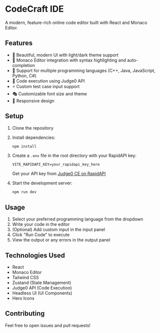 # CodeCraft IDE

A modern, feature-rich online code editor built with React and Monaco Editor.

## Features

- 🎨 Beautiful, modern UI with light/dark theme support
- 📝 Monaco Editor integration with syntax highlighting and auto-completion
- 🔄 Support for multiple programming languages (C++, Java, JavaScript, Python, C#)
- 🎯 Code execution using Judge0 API
- ⚡ Custom test case input support
- 🎭 Customizable font size and theme
- 📱 Responsive design

## Setup

1. Clone the repository
2. Install dependencies:
   ```bash
   npm install
   ```
3. Create a `.env` file in the root directory with your RapidAPI key:
   ```
   VITE_RAPIDAPI_KEY=your_rapidapi_key_here
   ```
   Get your API key from [Judge0 CE on RapidAPI](https://rapidapi.com/judge0-official/api/judge0-ce/)

4. Start the development server:
   ```bash
   npm run dev
   ```

## Usage

1. Select your preferred programming language from the dropdown
2. Write your code in the editor
3. (Optional) Add custom input in the input panel
4. Click "Run Code" to execute
5. View the output or any errors in the output panel

## Technologies Used

- React
- Monaco Editor
- Tailwind CSS
- Zustand (State Management)
- Judge0 API (Code Execution)
- Headless UI (UI Components)
- Hero Icons

## Contributing

Feel free to open issues and pull requests!

